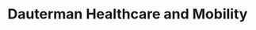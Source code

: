 ---
title: "Dauterman Healthcare and Mobility"
url: /honolulu/dauterman-healthcare-and-mobility/
shop: medical supply
---